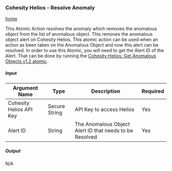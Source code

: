 ### <a name="resolve-anomaly"></a> Cohesity Helios - Resolve Anomaly
[home](../../README.md)

This Atomic Action resolves the anomaly which removes the anomalous object from the list of anomalous object. This removes the anomalous object alert on Cohesity Helios. This atomic action can be used when an action as been taken on the Anomalous Object and now this alert can be resolved. In order to use this Atomic, you will need to get the Alert ID of the Alert. That can be done by running the [Cohesity Helios: Get Anomalous Objects v1.2 atomic](./CohesityGetAnomalousObjects.md). 

##### Input

| **Argument Name** | **Type** | **Description** | **Required** |
| --- | --- |--- | --- |
| Cohesity Helios API Key | Secure String | API Key to access Helios | Yes | 
| Alert ID | String | The Anomalous Object Alert ID that needs to be Resolved   | Yes | 

##### Output

N/A